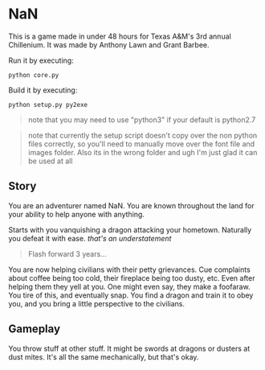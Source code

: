 # NaN

This is a game made in under 48 hours for Texas A&M's 3rd annual Chillenium. It was made by Anthony Lawn and Grant Barbee. 

Run it by executing:

```
python core.py
```

Build it by executing:

```
python setup.py py2exe
```

> note that you may need to use "python3" if your default is python2.7

> note that currently the setup script doesn't copy over the non python files correctly, so you'll need to manually move over the font file and images folder. Also its in the wrong folder and ugh I'm just glad it can be used at all

## Story

You are an adventurer named NaN. You are known throughout the land for your ability to help anyone with anything.

Starts with you vanquishing a dragon attacking your hometown. Naturally you defeat it with ease. *that's an understatement*

> Flash forward 3 years...

You are now helping civilians with their petty grievances. Cue complaints about coffee being too cold, their fireplace being too dusty, etc. Even after helping them they yell at you. One might even say, they make a foofaraw. You tire of this, and eventually snap. You find a dragon and train it to obey you, and you bring a little perspective to the civilians.

## Gameplay

You throw stuff at other stuff. It might be swords at dragons or dusters at dust mites. It's all the same mechanically, but that's okay. 
